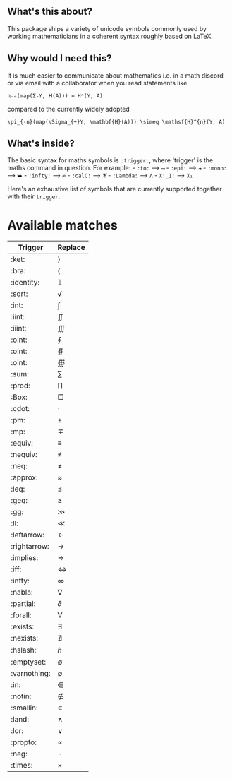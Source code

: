 ## What's this about?
This package ships a variety of unicode symbols commonly used by working mathematicians in a coherent syntax roughly based on LaTeX.

## Why would I need this?
It is much easier to communicate about mathematics i.e. in a math discord or via email with a collaborator when you read statements like 

    π₋ₙ(map(Σ₊Y, 𝐇(A))) ⋍ Hⁿ(Y, A)

compared to the currently widely adopted

    \pi_{-n}(map(\Sigma_{+}Y, \mathbf{H}(A))) \simeq \mathsf{H}^{n}(Y, A)

## What's inside?

The basic syntax for maths symbols is ```:trigger:```, where 'trigger' is the maths command in question.
For example:
    - ```:to:```     ⟶ ```⟶```
    - ```:epi:```    ⟶ ```↠```
    - ```:mono:```   ⟶ ```⮩``` 
    - ```:infty:```  ⟶ ```∞```
    - ```:calC:```   ⟶ ```𝓒```
    - ```:Lambda:``` ⟶ ```Λ```
    - ```X:_1:```    ⟶ ```X₁```

Here's an exhaustive list of symbols that are currently supported together with their ```trigger```.

# Available matches
| Trigger      | Replace   |
|--------------|-----------|
| :ket:        | ⟩         |
| :bra:        | ⟨         |
| :identity:   | 𝟙         |
| :sqrt:       | √         |
| :int:        | ∫         |
| :iint:       | ∬         |
| :iiint:      | ∭         |
| :oint:       | ∮         |
| :oint:       | ∯         |
| :oint:       | ∰         |
| :sum:        | ∑         |
| :prod:       | ∏         |
| :Box:        | □         |
| :cdot:       | ⋅         |
| :pm:         | ±         |
| :mp:         | ∓         |
| :equiv:      | ≡         |
| :nequiv:     | ≢         |
| :neq:        | ≠         |
| :approx:     | ≈         |
| :leq:        | ≤         |
| :geq:        | ≥         |
| :gg:         | ≫         |
| :ll:         | ≪         |
| :leftarrow:  | ←         |
| :rightarrow: | →         |
| :implies:    | ⇒         |
| :iff:        | ⇔         |
| :infty:      | ∞         |
| :nabla:      | ∇         |
| :partial:    | 𝜕         |
| :forall:     | ∀         |
| :exists:     | ∃         |
| :nexists:    | ∄         |
| :hslash:     | ℏ         |
| :emptyset:   | ∅         |
| :varnothing: | ∅         |
| :in:         | ∈         |
| :notin:      | ∉         |
| :smallin:    | ∊         |
| :land:       | ∧         |
| :lor:        | ∨         |
| :propto:     | ∝         |
| :neg:        | ¬         |
| :times:      | ×         |

